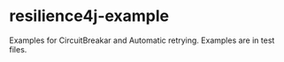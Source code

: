 # resilience4j-example

Examples for CircuitBreakar and Automatic retrying. Examples are in test files.
